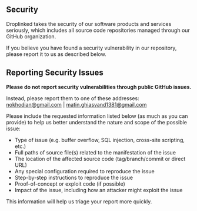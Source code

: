 <!-- BEGIN MICROSOFT SECURITY.MD V0.0.3 BLOCK -->

## Security

Droplinked takes the security of our software products and services seriously, which includes all source code repositories managed through our GitHub organization.

If you believe you have found a security vulnerability in our repository, please report it to us as described below.

## Reporting Security Issues

**Please do not report security vulnerabilities through public GitHub issues.**

Instead, please report them to one of these addresses: nokhodian@gmail.com | matin.ghiasvand1381@gmail.com

Please include the requested information listed below (as much as you can provide) to help us better understand the nature and scope of the possible issue:

  * Type of issue (e.g. buffer overflow, SQL injection, cross-site scripting, etc.)
  * Full paths of source file(s) related to the manifestation of the issue
  * The location of the affected source code (tag/branch/commit or direct URL)
  * Any special configuration required to reproduce the issue
  * Step-by-step instructions to reproduce the issue
  * Proof-of-concept or exploit code (if possible)
  * Impact of the issue, including how an attacker might exploit the issue

This information will help us triage your report more quickly.
